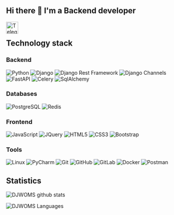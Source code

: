## Hi there 👋 I'm a Backend developer
<a href="https://t.me/Akbar_Yusupov1">
  <img align="left" alt="Telegram" width="33px" src="https://user-images.githubusercontent.com/49933115/139837223-bf23d3a9-4638-4e17-994a-ac8678d5f517.png">
</a>
<br/>

## Technology stack

### Backend
![Python](https://img.shields.io/badge/python-%233776AB.svg?&style=for-the-badge&logo=python&logoColor=white)
![Django](https://img.shields.io/badge/django-%23092E20.svg?&style=for-the-badge&logo=django&logoColor=white)
![Django Rest Framework](https://img.shields.io/badge/DRF-%239B9B9B?style=for-the-badge&logo=django&logoColor=white)
![Django Channels](https://img.shields.io/badge/Django_Channels-46a2f1?style=for-the-badge&logo=django&logoColor=white)
![FastAPI](https://img.shields.io/badge/fastapi-%23009688.svg?&style=for-the-badge&logo=fastapi&logoColor=white)
![Celery](https://img.shields.io/badge/celery-%2337814A.svg?&style=for-the-badge&logo=celery&logoColor=white)
![SqlAlchemy](https://img.shields.io/badge/SqlAlchemy-%23EAB300?style=for-the-badge&logo=SqlAlchemy&logoColor=white)

### Databases
![PostgreSQL](https://img.shields.io/badge/postgresql-%23336791.svg?&style=for-the-badge&logo=postgresql&logoColor=white)
![Redis](https://img.shields.io/badge/redis-%23DC382D.svg?&style=for-the-badge&logo=redis&logoColor=white)

### Frontend
![JavaScript](https://img.shields.io/badge/javascript-%23F7DF1E.svg?&style=for-the-badge&logo=javascript&logoColor=white)
![JQuery](https://img.shields.io/badge/jquery-%230769AD.svg?&style=for-the-badge&logo=jquery&logoColor=white)
![HTML5](https://img.shields.io/badge/html5-%23E34F26.svg?&style=for-the-badge&logo=html5&logoColor=white)
![CSS3](https://img.shields.io/badge/css3-%231572B6.svg?&style=for-the-badge&logo=css3&logoColor=white)
![Bootstrap](https://img.shields.io/badge/bootstrap-%237952B3.svg?&style=for-the-badge&logo=bootstrap&logoColor=white)

### Tools
![Linux](https://img.shields.io/badge/linux-%23FCC624.svg?&style=for-the-badge&logo=linux&logoColor=black)
![PyCharm](https://img.shields.io/badge/pycharm-%23000000.svg?&style=for-the-badge&logo=pycharm&logoColor=white)
![Git](https://img.shields.io/badge/git-%23F05032.svg?&style=for-the-badge&logo=git&logoColor=white)
![GitHub](https://img.shields.io/badge/github-%23181717.svg?&style=for-the-badge&logo=github&logoColor=white)
![GitLab](https://img.shields.io/badge/gitlab-%23FCA121.svg?&style=for-the-badge&logo=gitlab&logoColor=black)
![Docker](https://img.shields.io/badge/docker-%232496ED.svg?&style=for-the-badge&logo=docker&logoColor=white)
![Postman](https://img.shields.io/badge/postman-%23FF6C37.svg?&style=for-the-badge&logo=postman&logoColor=white)

## Statistics

![DJWOMS github stats](https://github-readme-stats.vercel.app/api?username=akbar-yusupov&show_icons=true&theme=vue&include_all_commits=true&count_private=true)

![DJWOMS Languages](https://github-readme-stats.vercel.app/api/top-langs/?username=akbar-yusupov&layout=compact&count_private=true&theme=buefy)
